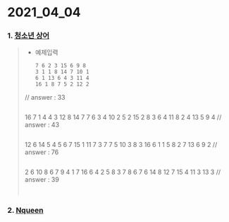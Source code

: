 # 2021_04_04

### 1. [청소년 상어](https://www.acmicpc.net/problem/19236)

> - 예제입력
>
>   ```
>   7 6 2 3 15 6 9 8
>   3 1 1 8 14 7 10 1
>   6 1 13 6 4 3 11 4
>   16 1 8 7 5 2 12 2
> // answer : 33
>   ```
>   
>   ```
>   16 7 1 4 4 3 12 8
>   14 7 7 6 3 4 10 2
>   5 2 15 2 8 3 6 4
>   11 8 2 4 13 5 9 4
>   // answer : 43
>   ```
>   
>   ```
>   12 6 14 5 4 5 6 7
>   15 1 11 7 3 7 7 5
>   10 3 8 3 16 6 1 1
>   5 8 2 7 13 6 9 2
>   // answer : 76
>   ```
>   
>   ```
>   2 6 10 8 6 7 9 4
>   1 7 16 6 4 2 5 8
>   3 7 8 6 7 6 14 8
>   12 7 15 4 11 3 13 3
>   // answer : 39
>   ```
>   
> 



### 2. [Nqueen](https://programmers.co.kr/learn/courses/30/lessons/12952)

